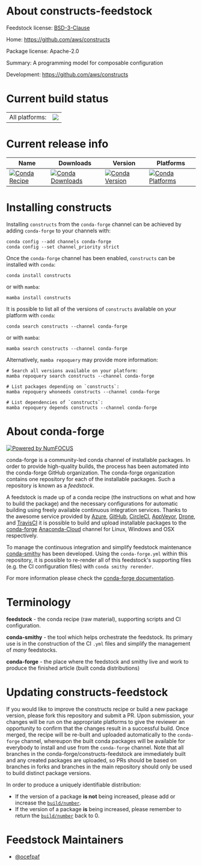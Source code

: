 About constructs-feedstock
==========================

Feedstock license: [BSD-3-Clause](https://github.com/conda-forge/constructs-feedstock/blob/main/LICENSE.txt)

Home: https://github.com/aws/constructs

Package license: Apache-2.0

Summary: A programming model for composable configuration

Development: https://github.com/aws/constructs

Current build status
====================


<table><tr><td>All platforms:</td>
    <td>
      <a href="https://dev.azure.com/conda-forge/feedstock-builds/_build/latest?definitionId=19933&branchName=main">
        <img src="https://dev.azure.com/conda-forge/feedstock-builds/_apis/build/status/constructs-feedstock?branchName=main">
      </a>
    </td>
  </tr>
</table>

Current release info
====================

| Name | Downloads | Version | Platforms |
| --- | --- | --- | --- |
| [![Conda Recipe](https://img.shields.io/badge/recipe-constructs-green.svg)](https://anaconda.org/conda-forge/constructs) | [![Conda Downloads](https://img.shields.io/conda/dn/conda-forge/constructs.svg)](https://anaconda.org/conda-forge/constructs) | [![Conda Version](https://img.shields.io/conda/vn/conda-forge/constructs.svg)](https://anaconda.org/conda-forge/constructs) | [![Conda Platforms](https://img.shields.io/conda/pn/conda-forge/constructs.svg)](https://anaconda.org/conda-forge/constructs) |

Installing constructs
=====================

Installing `constructs` from the `conda-forge` channel can be achieved by adding `conda-forge` to your channels with:

```
conda config --add channels conda-forge
conda config --set channel_priority strict
```

Once the `conda-forge` channel has been enabled, `constructs` can be installed with `conda`:

```
conda install constructs
```

or with `mamba`:

```
mamba install constructs
```

It is possible to list all of the versions of `constructs` available on your platform with `conda`:

```
conda search constructs --channel conda-forge
```

or with `mamba`:

```
mamba search constructs --channel conda-forge
```

Alternatively, `mamba repoquery` may provide more information:

```
# Search all versions available on your platform:
mamba repoquery search constructs --channel conda-forge

# List packages depending on `constructs`:
mamba repoquery whoneeds constructs --channel conda-forge

# List dependencies of `constructs`:
mamba repoquery depends constructs --channel conda-forge
```


About conda-forge
=================

[![Powered by
NumFOCUS](https://img.shields.io/badge/powered%20by-NumFOCUS-orange.svg?style=flat&colorA=E1523D&colorB=007D8A)](https://numfocus.org)

conda-forge is a community-led conda channel of installable packages.
In order to provide high-quality builds, the process has been automated into the
conda-forge GitHub organization. The conda-forge organization contains one repository
for each of the installable packages. Such a repository is known as a *feedstock*.

A feedstock is made up of a conda recipe (the instructions on what and how to build
the package) and the necessary configurations for automatic building using freely
available continuous integration services. Thanks to the awesome service provided by
[Azure](https://azure.microsoft.com/en-us/services/devops/), [GitHub](https://github.com/),
[CircleCI](https://circleci.com/), [AppVeyor](https://www.appveyor.com/),
[Drone](https://cloud.drone.io/welcome), and [TravisCI](https://travis-ci.com/)
it is possible to build and upload installable packages to the
[conda-forge](https://anaconda.org/conda-forge) [Anaconda-Cloud](https://anaconda.org/)
channel for Linux, Windows and OSX respectively.

To manage the continuous integration and simplify feedstock maintenance
[conda-smithy](https://github.com/conda-forge/conda-smithy) has been developed.
Using the ``conda-forge.yml`` within this repository, it is possible to re-render all of
this feedstock's supporting files (e.g. the CI configuration files) with ``conda smithy rerender``.

For more information please check the [conda-forge documentation](https://conda-forge.org/docs/).

Terminology
===========

**feedstock** - the conda recipe (raw material), supporting scripts and CI configuration.

**conda-smithy** - the tool which helps orchestrate the feedstock.
                   Its primary use is in the construction of the CI ``.yml`` files
                   and simplify the management of *many* feedstocks.

**conda-forge** - the place where the feedstock and smithy live and work to
                  produce the finished article (built conda distributions)


Updating constructs-feedstock
=============================

If you would like to improve the constructs recipe or build a new
package version, please fork this repository and submit a PR. Upon submission,
your changes will be run on the appropriate platforms to give the reviewer an
opportunity to confirm that the changes result in a successful build. Once
merged, the recipe will be re-built and uploaded automatically to the
`conda-forge` channel, whereupon the built conda packages will be available for
everybody to install and use from the `conda-forge` channel.
Note that all branches in the conda-forge/constructs-feedstock are
immediately built and any created packages are uploaded, so PRs should be based
on branches in forks and branches in the main repository should only be used to
build distinct package versions.

In order to produce a uniquely identifiable distribution:
 * If the version of a package **is not** being increased, please add or increase
   the [``build/number``](https://docs.conda.io/projects/conda-build/en/latest/resources/define-metadata.html#build-number-and-string).
 * If the version of a package **is** being increased, please remember to return
   the [``build/number``](https://docs.conda.io/projects/conda-build/en/latest/resources/define-metadata.html#build-number-and-string)
   back to 0.

Feedstock Maintainers
=====================

* [@ocefpaf](https://github.com/ocefpaf/)

